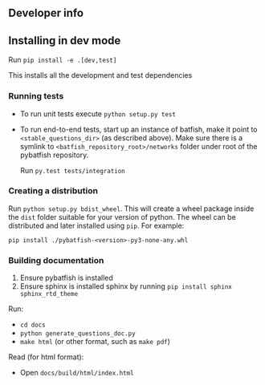 ## Developer info

## Installing in dev mode 
Run `pip install -e .[dev,test]`

This installs all the development and test dependencies

### Running tests

- To run unit tests execute `python setup.py test`
- To run end-to-end tests, start up an instance of batfish, 
  make it point to `<stable_questions_dir>` (as described above). 
  Make sure there is a symlink to `<batfish_repository_root>/networks` 
  folder under root of the pybatfish repository.

  Run `py.test tests/integration`

### Creating a distribution

Run `python setup.py bdist_wheel`. This will create a wheel package inside the `dist` 
folder suitable for your version of python.
The wheel can be distributed and later installed using `pip`. 
For example:

`pip install ./pybatfish-<version>-py3-none-any.whl`

### Building documentation

1. Ensure pybatfish is installed
2. Ensure sphinx is installed sphinx 
   by running `pip install sphinx sphinx_rtd_theme`

Run:
- `cd docs`
- `python generate_questions_doc.py`
- `make html` (or other format, such as `make pdf`)

Read (for html format):
- Open `docs/build/html/index.html`
